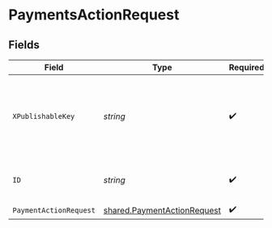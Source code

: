 # PaymentsActionRequest


## Fields

| Field                                                                             | Type                                                                              | Required                                                                          | Description                                                                       | Example                                                                           |
| --------------------------------------------------------------------------------- | --------------------------------------------------------------------------------- | --------------------------------------------------------------------------------- | --------------------------------------------------------------------------------- | --------------------------------------------------------------------------------- |
| `XPublishableKey`                                                                 | *string*                                                                          | :heavy_check_mark:                                                                | The publicly viewable identifier used to identify a merchant division.            |                                                                                   |
| `ID`                                                                              | *string*                                                                          | :heavy_check_mark:                                                                | The ID of the payment to operate on                                               | iKv7t5bgt1gg                                                                      |
| `PaymentActionRequest`                                                            | [shared.PaymentActionRequest](../../../pkg/models/shared/paymentactionrequest.md) | :heavy_check_mark:                                                                | N/A                                                                               |                                                                                   |